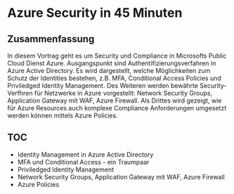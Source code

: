 # Azure Security in 45 Minuten

## Zusammenfassung

In diesem Vortrag geht es um Security und Compliance in Microsofts Public Cloud Dienst Azure. Ausgangspunkt sind Authentifizierungsverfahren in Azure Active Directory. Es wird dargestellt, welche Möglichkeiten zum Schutz der Identities bestehen, z.B. MFA, Conditional Access Policies und Priviledged Identity Management. Des Weiteren werden bewährte Security-Verfhren für Netzwerke in Azure vorgestellt: Network Security Groups, Application Gateway mit WAF, Azure Firewall. Als Drittes wird gezeigt, wie für Azure Resources auch komplexe Compliance Anforderungen umgesetzt werden können mittels Azure Policies.

## TOC

* Identity Management in Azure Active Directory
* MFA und Conditional Access - ein Traumpaar
* Priviledged Identity Management
* Network Security Groups, Application Gateway mit WAF, Azure Firewall
* Azure Policies